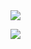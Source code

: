 <img src="https://img.shields.io/github/followers/diydriller?style=social">

![](https://img.shields.io/github/followers/diydriller?style=social)
